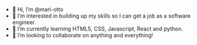 - 👋 Hi, I’m @mari-otto
- 👀 I’m interested in building up my skills so I can get a job as a software engineer.
- 🌱 I’m currently learning HTML5, CSS, Javascript, React and python.
- 💞️ I’m looking to collaborate on anything and everything!
 

<!---
mari-otto/mari-otto is a ✨ special ✨ repository because its `README.md` (this file) appears on your GitHub profile.
You can click the Preview link to take a look at your changes.
--->
